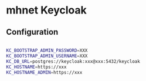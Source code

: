 # mhnet Keycloak

## Configuration

```sh

KC_BOOTSTRAP_ADMIN_PASSWORD=XXX
KC_BOOTSTRAP_ADMIN_USERNAME=XXX
KC_DB_URL=postgres://keycloak:xxx@xxx:5432/keycloak
KC_HOSTNAME=https://xxx
KC_HOSTNAME_ADMIN=https://xxx
```
